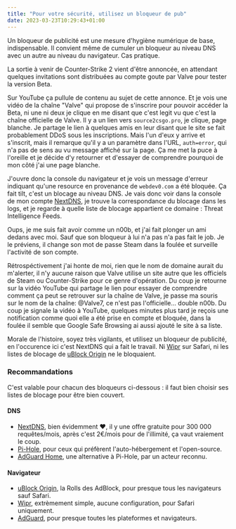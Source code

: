```yaml
---
title: "Pour votre sécurité, utilisez un bloqueur de pub"
date: 2023-03-23T10:29:43+01:00
---
```


Un bloqueur de publicité est une mesure d'hygiène numérique de base,
indispensable. Il convient même de cumuler un bloqueur au niveau DNS avec un
autre au niveau du navigateur. Cas pratique.

La sortie à venir de Counter-Strike 2 vient d'être annoncée, en attendant
quelques invitations sont distribuées au compte goute par Valve pour tester la
version Beta.

Sur YouTube ça pullule de contenu au sujet de cette annonce. Et je vois une
vidéo de la chaîne "Valve" qui propose de s'inscrire pour pouvoir accéder la
Beta, ni une ni deux je clique en me disant que c'est legit vu que c'est la
chaîne officielle de Valve. Il y a un lien vers `source2csgo.pro`, je clique,
page blanche. Je partage le lien à quelques amis en leur disant que le site
se fait probablement DDoS sous les inscriptions. Mais l'un d'eux y arrive et
s'inscrit, mais il remarque qu'il y a un paramètre dans l'URL, `auth=error`,
qui n'a pas de sens au vu message affiché sur la page. Ça me met la puce à
l'oreille et je décide d'y retourner et d'essayer de comprendre pourquoi de mon
côté j'ai une page blanche.

J'ouvre donc la console du navigateur et je vois un message d'erreur indiquant
qu'une resource en provenance de `webdev0.com` a été bloquée. Ça fait tilt,
c'est un blocage au niveau DNS. Je vais donc voir dans la console de mon compte
[NextDNS](https://nextdns.io), je trouve la correspondance du blocage dans les
logs, et je regarde à quelle liste de blocage appartient ce domaine : Threat
Intelligence Feeds.

Oups, je me suis fait avoir comme un n00b, et j'ai fait plonger un ami
dedans avec moi. Sauf que son bloqueur à lui n'a pas n'a pas fait le job.
Je le préviens, il change son mot de passe Steam dans la foulée et surveille
l'activité de son compte.

Rétrospéctivement j'ai honte de moi, rien que le nom de domaine aurait du
m'alerter, il n'y aucune raison que Valve utilise un site autre que les
officiels de Steam ou Counter-Strike pour ce genre d'opération. Du coup je
retourne sur la vidéo YouTube qui partage le lien pour essayer de comprendre
comment ça peut se retrouver sur la chaîne de Valve, je passe ma souris sur le
nom de la chaîne: @Valve7, ce n'est pas l'officielle... double n00b. Du
coup je signale la vidéo à YouTube, quelques minutes plus tard je reçois une
notification comme quoi elle a été prise en compte et bloquée, dans la foulée
il semble que Google Safe Browsing ai aussi ajouté le site à sa liste.

Morale de l'histoire, soyez très vigilants, et utilisez un bloqueur de
publicité, en l'occurence ici c'est NextDNS qui a fait le travail. Ni
[Wipr](https://giorgiocalderolla.com/wipr.html) sur Safari, ni les listes de
blocage de [uBlock Origin](https://github.com/gorhill/uBlock) ne le bloquaient.

### Recommandations

C'est valable pour chacun des bloqueurs ci-dessous : il faut bien choisir ses
listes de blocage pour être bien couvert.

#### DNS

* [NextDNS](https://nextdns.io), bien évidemment ❤️, il y une offre gratuite
pour 300 000 requêtes/mois, après c'est 2€/mois pour de l'illimité, ça vaut
vraiement le coup.
* [Pi-Hole](https://pi-hole.net), pour ceux qui préfèrent l'auto-hébergement et
l'open-source.
* [AdGuard Home](https://github.com/AdguardTeam/AdguardHome), une alternative à
Pi-Hole, par un acteur reconnu.

#### Navigateur

* [uBlock Origin](https://github.com/gorhill/uBlock), la Rolls des AdBlock,
pour presque tous les navigateurs sauf Safari.
* [Wipr](https://giorgiocalderolla.com/wipr.html), extrèmement simple, aucune
configuration, pour Safari uniquement.
* [AdGuard](https://adguard.com/), pour presque toutes les plateformes et
navigateurs.